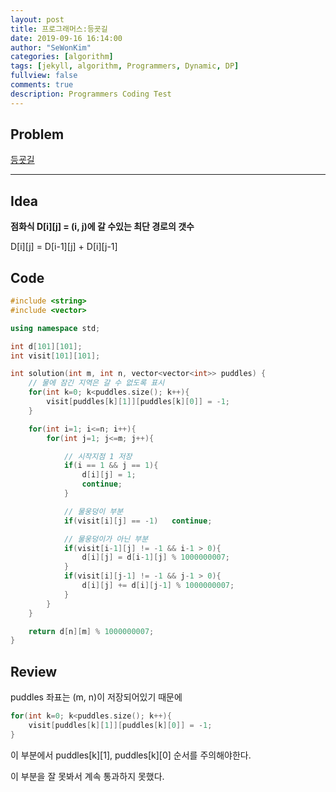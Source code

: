 ```yaml
---
layout: post
title: 프로그래머스:등굣길
date: 2019-09-16 16:14:00
author: "SeWonKim"
categories: [algorithm]
tags: [jekyll, algorithm, Programmers, Dynamic, DP]
fullview: false
comments: true
description: Programmers Coding Test
---
```


## Problem

[등굣길](https://programmers.co.kr/learn/courses/30/lessons/42898#)

---

## Idea

**점화식 D[i][j] = (i, j)에 갈 수있는 최단 경로의 갯수**

D[i][j] = D[i-1][j] + D[i][j-1]

## Code

```cpp
#include <string>
#include <vector>

using namespace std;

int d[101][101];
int visit[101][101];

int solution(int m, int n, vector<vector<int>> puddles) {
    // 물에 잠긴 지역은 갈 수 없도록 표시
    for(int k=0; k<puddles.size(); k++){
        visit[puddles[k][1]][puddles[k][0]] = -1;
    }

    for(int i=1; i<=n; i++){
        for(int j=1; j<=m; j++){

            // 시작지점 1 저장
            if(i == 1 && j == 1){
                d[i][j] = 1;
                continue;
            }

            // 물웅덩이 부분
            if(visit[i][j] == -1)   continue;

            // 물웅덩이가 아닌 부분
            if(visit[i-1][j] != -1 && i-1 > 0){
                d[i][j] = d[i-1][j] % 1000000007;
            }
            if(visit[i][j-1] != -1 && j-1 > 0){
                d[i][j] += d[i][j-1] % 1000000007;
            }
        }
    }

    return d[n][m] % 1000000007;
}
```

## Review

puddles 좌표는 (m, n)이 저장되어있기 때문에

```cpp
for(int k=0; k<puddles.size(); k++){
    visit[puddles[k][1]][puddles[k][0]] = -1;
}
```

이 부분에서 puddles[k][1], puddles[k][0] 순서를 주의해야한다.

이 부분을 잘 못봐서 계속 통과하지 못했다.
